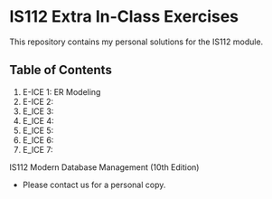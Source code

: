 # IS112 Extra In-Class Exercises

This repository contains my personal solutions for the IS112 module.

## Table of Contents
1. E-ICE 1: ER Modeling
2. E-ICE 2:
3. E_ICE 3:
4. E_ICE 4:
5. E_ICE 5:
6. E_ICE 6:
7. E_ICE 7:

IS112 Modern Database Management (10th Edition)
* Please contact us for a personal copy.

